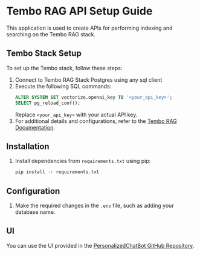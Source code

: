

# Tembo RAG API Setup Guide

This application is used to create APIs for performing indexing and searching on the Tembo RAG stack.

## Tembo Stack Setup

To set up the Tembo stack, follow these steps:

1. Connect to Tembo RAG Stack Postgres using any sql client
2. Execute the following SQL commands:
    ```sql
    ALTER SYSTEM SET vectorize.openai_key TO '<your_api_key>';
    SELECT pg_reload_conf();
    ```
    Replace `<your_api_key>` with your actual API key.
3. For additional details and configurations, refer to the [Tembo RAG Documentation](https://tembo.io/docs/product/stacks/ai/rag).

## Installation

1. Install dependencies from `requirements.txt` using pip:
    ```bash
    pip install -r requirements.txt
    ```

## Configuration

1. Make the required changes in the `.env` file, such as adding your database name.

## UI

You can use the UI provided in the [PersonalizedChatBot GitHub Repository](https://github.com/anjaneyak10/PersonalizedChatBot/tree/main).
